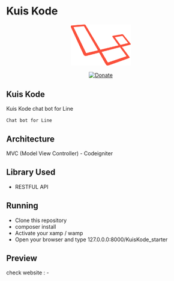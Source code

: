 # Kuis Kode
<p align="center"><img src="https://github.com/kahell/athmonitor/blob/master/laravel_logo.png" width="160"></p>
<p align="center">
<a href="#" rel="nofollow"><img src="https://camo.githubusercontent.com/aa6cd44c832344c7b6e5edfc8524c46d4bec971b/68747470733a2f2f696d672e736869656c64732e696f2f62616467652f446f6e6174652d50617950616c2d677265656e2e7376673f6d61784167653d363030" alt="Donate" data-canonical-src="https://img.shields.io/badge/Donate-PayPal-green.svg?maxAge=600" style="max-width:100%;"></a>
</p>

## Kuis Kode
Kuis Kode chat bot for Line
```
Chat bot for Line
```
## Architecture
MVC (Model View Controller) - Codeigniter

## Library Used
- RESTFUL API

## Running
- Clone this repository
- composer install
- Activate your xamp / wamp
- Open your browser and type 127.0.0.0:8000/KuisKode_starter

## Preview
check website : -
